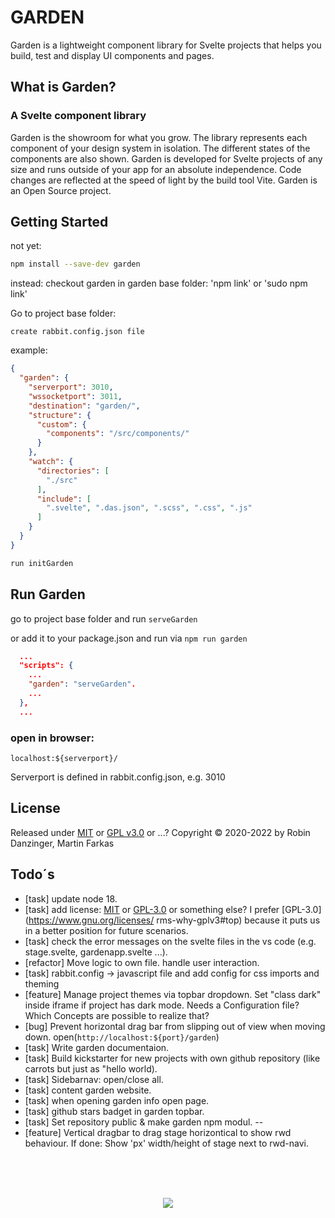 # GARDEN

Garden is a lightweight component library for Svelte projects that helps you build, test and display UI components and pages.

## What is Garden?

### A Svelte component library

Garden is the showroom for what you grow. The library represents each component of your design system in isolation. The different states of the components are also shown. Garden is developed for Svelte projects of any size and runs outside of your app for an absolute independence. Code changes are reflected at the speed of light by the build tool Vite. Garden is an Open Source project.

## Getting Started

not yet:

```bash
npm install --save-dev garden
```

instead:
checkout garden
in garden base folder: 'npm link' or 'sudo npm link'

Go to project base folder:

```text
create rabbit.config.json file
```

example:

```json
{
  "garden": {
    "serverport": 3010,
    "wssocketport": 3011,
    "destination": "garden/",
    "structure": {
      "custom": {
        "components": "/src/components/"
      }
    },
    "watch": {
      "directories": [
        "./src"
      ],
      "include": [
        ".svelte", ".das.json", ".scss", ".css", ".js"
      ]
    }
  }
}
```

```bash
run initGarden
```

## Run Garden

go to project base folder and run `serveGarden`

or add it to your package.json and run via `npm run garden`

```json
  ...
  "scripts": {
    ...
    "garden": "serveGarden".
    ...
  },
  ...
```

### open in browser:

```text
localhost:${serverport}/ 
````

Serverport is defined in rabbit.config.json, e.g. 3010

## License

Released under [MIT](https://opensource.org/licenses/MIT) or [GPL v3.0](https://www.gnu.org/licenses/gpl-3.0.html) or ...? Copyright © 2020-2022 by Robin Danzinger, Martin Farkas

## Todo´s

* [task] update node 18.
* [task] add license: [MIT](https://opensource.org/licenses/MIT) or [GPL-3.0](https://www.gnu.org/licenses/gpl-3.0.html) or something else? I prefer [GPL-3.0](https://www.gnu.org/licenses/ rms-why-gplv3#top) because it puts us in a better position for future scenarios.
* [task] check the error messages on the svelte files in the vs code (e.g. stage.svelte, gardenapp.svelte ...).
* [refactor] Move logic to own file. handle user interaction.
* [task] rabbit.config -> javascript file and add config for css imports and theming 
* [feature] Manage project themes via topbar dropdown. Set "class dark" inside iframe if project has dark mode. Needs a Configuration file? Which Concepts are possible to realize that?
* [bug] Prevent horizontal drag bar from slipping out of view when moving down.
  open(`http://localhost:${port}/garden`)
* [task] Write garden documentaion.
* [task] Build kickstarter for new projects with own github repository (like carrots but just as "hello world).
* [task] Sidebarnav: open/close all.
* [task] content garden website.
* [task] when opening garden info open page.
* [task] github stars badget in garden topbar.
* [task] Set repository public & make garden npm modul.
--
* [feature] Vertical dragbar to drag stage horizontical to show rwd behaviour. If done: Show 'px' width/height of stage next to rwd-navi.

<br><br><br>
<p align="center">
  <img src="src/assets/icons/logo.svg">
</p>